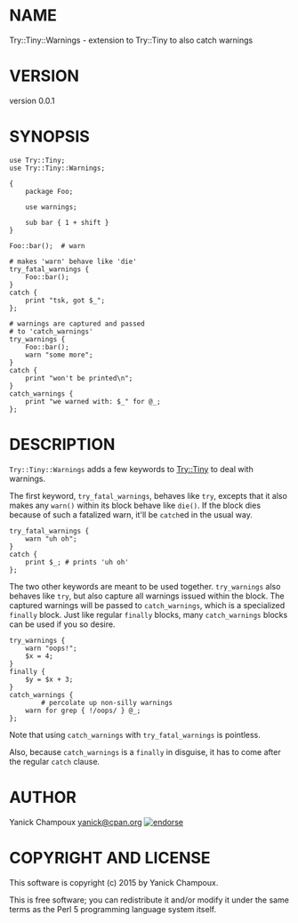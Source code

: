 # NAME

Try::Tiny::Warnings - extension to Try::Tiny to also catch warnings

# VERSION

version 0.0.1

# SYNOPSIS

    use Try::Tiny;
    use Try::Tiny::Warnings;

    {
        package Foo;

        use warnings;

        sub bar { 1 + shift }
    }

    Foo::bar();  # warn

    # makes 'warn' behave like 'die'
    try_fatal_warnings {
        Foo::bar();
    }
    catch {
        print "tsk, got $_";
    };

    # warnings are captured and passed
    # to 'catch_warnings'
    try_warnings {
        Foo::bar();
        warn "some more";
    }
    catch {
        print "won't be printed\n";
    }
    catch_warnings {
        print "we warned with: $_" for @_;
    };

# DESCRIPTION

`Try::Tiny::Warnings` adds a few keywords to [Try::Tiny](https://metacpan.org/pod/Try::Tiny) 
to deal with warnings.

The first keyword, `try_fatal_warnings`, behaves like
`try`, excepts that it also makes any `warn()` within its block
behave like `die()`. If the block dies because of such a fatalized 
warn, it'll be `catch`ed in the usual way.

    try_fatal_warnings {
        warn "uh oh";
    }
    catch {
        print $_; # prints 'uh oh'
    };

The two other keywords are meant to be used together.
`try_warnings` also behaves like `try`, but also capture
all warnings issued within the block. The captured
warnings will be passed to `catch_warnings`, which is a 
specialized `finally` block. Just like regular `finally` blocks, 
many `catch_warnings` 
blocks can be used if you so desire.

    try_warnings {
        warn "oops!";
        $x = 4;
    }
    finally {
        $y = $x + 3;
    }
    catch_warnings {
            # percolate up non-silly warnings
        warn for grep { !/oops/ } @_;    
    };

Note that using `catch_warnings` with `try_fatal_warnings` is pointless.

Also, because `catch_warnings` is a `finally` in disguise, it has to come after
the regular `catch` clause.

# AUTHOR

Yanick Champoux <yanick@cpan.org> [![endorse](http://api.coderwall.com/yanick/endorsecount.png)](http://coderwall.com/yanick)

# COPYRIGHT AND LICENSE

This software is copyright (c) 2015 by Yanick Champoux.

This is free software; you can redistribute it and/or modify it under
the same terms as the Perl 5 programming language system itself.
